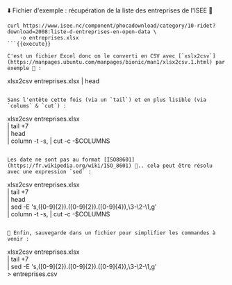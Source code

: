 ⬇️ Fichier d'exemple : récupération de la liste des entreprises de l'ISEE 🏢
```
curl https://www.isee.nc/component/phocadownload/category/10-ridet?download=2008:liste-d-entreprises-en-open-data \
    -o entreprises.xlsx
```{{execute}}

C'est un fichier Excel donc on le converti en CSV avec [`xslx2csv`](https://manpages.ubuntu.com/manpages/bionic/man1/xlsx2csv.1.html) par exemple 🧐 :
```
xlsx2csv entreprises.xlsx  | head
```{{execute}}

Sans l'entête cette fois (via un `tail`) et en plus lisible (via `colums` & `cut`) :
```
xlsx2csv entreprises.xlsx \
    | tail +7 \
    | head \
    | column -t -s, | cut -c -$COLUMNS
```{{execute}}

Les date ne sont pas au format [ISO88601](https://fr.wikipedia.org/wiki/ISO_8601) 🤔.. cela peut être résolu avec une expression `sed` :
```
xlsx2csv entreprises.xlsx \
    | tail +7 \
    | head \
    | sed -E 's,([0-9]{2}).([0-9]{2}).([0-9]{4}),\3-\2-\1,g' \
    | column -t -s, | cut -c -$COLUMNS
```{{execute}}

💾 Enfin, sauvegarde dans un fichier pour simplifier les commandes à venir :
```
xlsx2csv entreprises.xlsx \
    | tail +7 \
    | sed -E 's,([0-9]{2}).([0-9]{2}).([0-9]{4}),\3-\2-\1,g' \
    > entreprises.csv
```{{execute}}